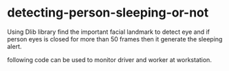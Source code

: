 # detecting-person-sleeping-or-not

Using Dlib library find the  important facial landmark to detect eye and if person eyes is closed for more than 50 frames then it generate the sleeping  alert. 


following code can be used to monitor driver and worker at workstation.
